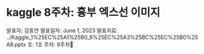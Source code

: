 # kaggle 8주차: 흉부 엑스선 이미지

발표자: 김동연
발표일자: June 1, 2023
발표자료: ../Kaggle_1%25EC%25A1%25B0_8%25EC%25A3%25BC%25EC%25B0%25A8.pptx
조: 1조
주차: 8주차🏥